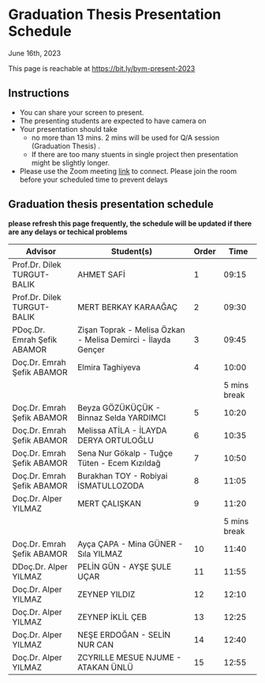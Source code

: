 # Graduation Thesis Presentation Schedule

June 16th, 2023

This page is reachable at https://bit.ly/bym-present-2023

## Instructions

- You can share your screen to present.
- The presenting students are expected to have camera on
- Your presentation should take 
  * no more than 13 mins. 2 mins will be used for Q/A session (Graduation Thesis) . 
  * If there are too many stuents in single project then presentation might be slightly longer.
- Please use the Zoom meeting [link](http://online.yildiz.edu.tr/JoinMeeting?organizationid=646bebbc-56ee-42fb-84b7-9ca8d19339bf&meetingid=3a82cbc4-48b5-4d72-8e07-d100cad2c96f) to connect. Please join the room before your scheduled time to prevent delays

## Graduation thesis presentation schedule

**please refresh this page frequently, the schedule will be updated if there are any delays or techical problems**

| **Advisor**                 | **Student(s)**                            | **Order** | **Time**      |
| --------------------------- | ----------------------------------------- | --------- | ------------- |
| Prof.Dr. Dilek TURGUT-BALIK |  AHMET SAFİ                               | 1         | 09:15         |
| Prof.Dr. Dilek TURGUT-BALIK |  MERT BERKAY KARAAĞAÇ                     | 2         | 09:30         |
| PDoç.Dr. Emrah Şefik ABAMOR  |  Zişan Toprak - Melisa Özkan - Melisa Demirci - İlayda Gençer  | 3         | 09:45        |
| Doç.Dr. Emrah Şefik ABAMOR  |  Elmira Taghiyeva                         | 4         | 10:00        |
|                             |                                           |           | 5 mins break |
| Doç.Dr. Emrah Şefik ABAMOR  |  Beyza GÖZÜKÜÇÜK - Binnaz Selda YARDIMCI  | 5         | 10:20        |
| Doç.Dr. Emrah Şefik ABAMOR  |  Melissa ATİLA - İLAYDA DERYA ORTULOĞLU   | 6         | 10:35        |
| Doç.Dr. Emrah Şefik ABAMOR  |  Sena Nur Gökalp - Tuğçe Tüten - Ecem Kızıldağ  | 7   | 10:50        |
| Doç.Dr. Emrah Şefik ABAMOR  |  Burakhan TOY - Robiyai İSMATULLOZODA     | 8         | 11:05        |
| Doç.Dr. Alper YILMAZ        |  MERT ÇALIŞKAN                            | 9        | 11:20        |
|                             |                                           |           | 5 mins break |
| Doç.Dr. Emrah Şefik ABAMOR  |  Ayça ÇAPA - Mina GÜNER - Sıla YILMAZ     | 10         | 11:40        |
| DDoç.Dr. Alper YILMAZ  |  PELİN GÜN - AYŞE ŞULE UÇAR                    | 11        | 11:55        |
| Doç.Dr. Alper YILMAZ   | ZEYNEP YILDIZ                                  | 12        | 12:10        |
| Doç.Dr. Alper YILMAZ   | ZEYNEP İKLİL ÇEB                               | 13        | 12:25        |
| Doç.Dr. Alper YILMAZ   | NEŞE ERDOĞAN - SELİN NUR CAN                   | 14        | 12:40        |
| Doç.Dr. Alper YILMAZ   | ZCYRILLE MESUE NJUME - ATAKAN ÜNLÜ             | 15        | 12:55        |
